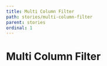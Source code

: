 ```yaml
---
title: Multi Column Filter
path: stories/multi-column-filter
parent: stories
ordinal: 1
---
```

# Multi Column Filter

<div pbl-example-view="pbl-multi-column-filter-example"></div>
